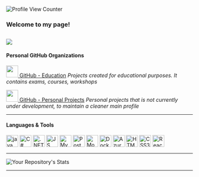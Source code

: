 [//]: # (https://github.com/antonkomarev/github-profile-views-counter)
![Profile View Counter](https://komarev.com/ghpvc/?username=Errons1)

### Welcome to my page!

[<img src="https://img.shields.io/badge/LinkedIn-0077B5?style=for-the-badge&logo=linkedin&logoColor=white" />](https://www.linkedin.com/in/snorre-ledal-b0944669/)
---

#### Personal GitHub Organizations

[<img src="https://avatars.githubusercontent.com/u/95472145?s=200&v=4" width="32" />  GitHub - Education](https://github.com/Errons1School)
*Projects created for educational purposes. It contains exams, courses, workshops*

[<img src="https://avatars.githubusercontent.com/u/95485869?s=200&v=4" width="32"/>  GitHub - Personal Projects](https://github.com/Errons1Sandbox)
*Personal projects that is not currently under development, to maintain a cleaner main profile*

---

#### Languages & Tools
<div>
    <img src="https://cdn.jsdelivr.net/gh/devicons/devicon/icons/java/java-original.svg" width="32"             alt="java"/>
    <img src="https://cdn.jsdelivr.net/gh/devicons/devicon/icons/csharp/csharp-original.svg" width="32"         alt="C#"/>
    <img src="https://cdn.jsdelivr.net/gh/devicons/devicon/icons/dot-net/dot-net-original.svg" width="32"       alt=".NET"/>
    <img src="https://cdn.jsdelivr.net/gh/devicons/devicon/icons/javascript/javascript-original.svg" width="32" alt="JS"/>
    <img src="https://cdn.jsdelivr.net/gh/devicons/devicon/icons/mysql/mysql-original.svg" width="32"           alt="MySQL"/>
    <img src="https://cdn.jsdelivr.net/gh/devicons/devicon/icons/postgresql/postgresql-original.svg" width="32" alt="PostgresSQL"/>
    <img src="https://cdn.jsdelivr.net/gh/devicons/devicon/icons/mongodb/mongodb-original.svg" width="32"       alt="MongoDB"/>
    <img src="https://cdn.jsdelivr.net/gh/devicons/devicon/icons/docker/docker-original.svg" width="32"         alt="Docker"/>
    <img src="https://cdn.jsdelivr.net/gh/devicons/devicon/icons/azure/azure-original.svg" width="32"           alt="Azure"/>
    <img src="https://cdn.jsdelivr.net/gh/devicons/devicon/icons/html5/html5-original.svg" width="32"           alt="HTML5"/>
    <img src="https://cdn.jsdelivr.net/gh/devicons/devicon/icons/css3/css3-original.svg" width="32"             alt="CSS3"/>
    <img src="https://cdn.jsdelivr.net/gh/devicons/devicon/icons/react/react-original.svg" width="32"           alt="React"/>
</div>

---

[//]: # (https://github.com/anuraghazra/github-readme-stats)
![Your Repository's Stats](https://github-readme-stats.vercel.app/api?username=Errons1&show_icons=true&count_private=true)

---

